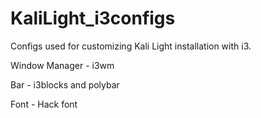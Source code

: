 # KaliLight_i3configs

Configs used for customizing Kali Light installation with i3.

Window Manager - i3wm

Bar - i3blocks and polybar

Font - Hack font
